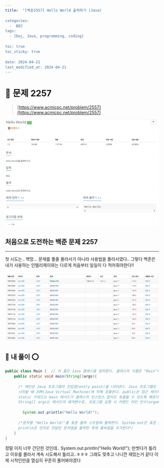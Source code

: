 ```yaml
---
title:  "[백준2557] Hello World 출력하기 (Java)

categories:
  -  BOJ
tags:
  - [boj, Java, programming, coding]

toc: true
toc_sticky: true

date: 2024-04-21
last_modified_at: 2024-04-21
---
```


# 🚀 문제 2257

> [https://www.acmicpc.net/problem/2557](https://www.acmicpc.net/problem/2557)

![백준2257](/assets/images/boj2257.png)

## 처음으로 도전하는 백준 문제 2257

---

첫 시도는.. 핵망... 문제를 풀줄 몰라서가 아니라 사용법을 몰라서였다..
그렇다 백준은 내가 사용하는 인텔리제이와는 다르게 처음부터 일일이 다 적어줘야한다!!

![백준2257_1](/assets/images/boj2257_1.png)

## 🚀 내 풀이 ⭕

```java
public class Main {  // 이 줄은 Java 클래스를 정의한다. 클래스의 이름은 "Main"이며, 파일명과 동일해야 한다. 클래스 이름은 대소문자를 구분하고,  클래스는 중괄호 {}로 둘러싸여 있다.
    public static void main(String[]args){
       
      /* 메인은 Java 프로그램의 진입점(entry point)을 나타낸다. Java 프로그램은 반드시 main 메서드로부터 시작해야 하고, main 메서드는 프로그램이 
      시작될 때 JVM(Java Virtual Machine)에 의해 호출된다. public은 접근 제어자로, main 메서드가 어디서든 접근할 수 있도록 한다. 
      static 키워드는 main 메서드가 클래스의 인스턴스 없이도 호출될 수 있도록 해준다. void는 main 메서드가 반환값이 없음을 나타낸다. 
      String[] args는 메서드의 매개변수로, 프로그램 실행 시 커맨드 라인 인수(arguments)를 전달할 수 있다*/
      
        System.out.println("Hello World!");

      /*문자열 "Hello World!"를 표준 출력 스트림에 출력한다. System.out은 표준 출력 스트림을 나타내며, 
      println은 인자로 전달된 문자열을 출력한 후에 줄바꿈을 추가한다*/
    }
}
```
정말 이지 너무 간단한 것인데.. System.out.println("Hello World!"); 만썻다가 틀리고
이유를 몰라서 계속 시도해서 틀리고..ㅎㅎㅎ
그래도 맞추고 나니깐 재밌는거 같다
이제 시작인만큼 열심히 꾸준히 풀어봐야겠다